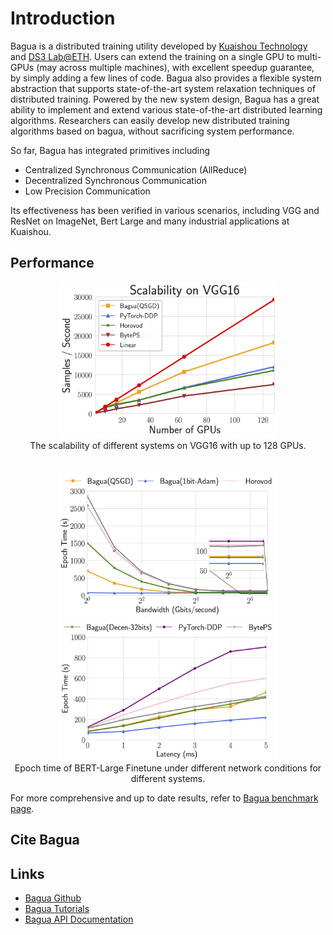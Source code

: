 # Introduction

Bagua is a distributed training utility developed by [Kuaishou Technology](https://www.kuaishou.com/en) and [DS3 Lab@ETH](https://ds3lab.inf.ethz.ch/). Users can extend the training on a single GPU to multi-GPUs (may across multiple machines), with excellent speedup guarantee, by simply adding a few lines of code. Bagua also provides a flexible system abstraction that supports state-of-the-art system relaxation techniques of distributed training. Powered by the new system design, Bagua has a great ability to implement and extend various state-of-the-art distributed learning algorithms. Researchers can easily develop new distributed training algorithms based on bagua, without sacrificing system performance.

So far, Bagua has integrated primitives including

- Centralized Synchronous Communication (AllReduce)
- Decentralized Synchronous Communication
- Low Precision Communication

Its effectiveness has been verified in various scenarios, including VGG and ResNet on ImageNet, Bert Large and many industrial applications at Kuaishou.

## Performance

<center>
    <img src="./benchmark/figures/scalability_vgg16.png" width="350"/>
    <figcaption>The scalability of different systems on VGG16 with up to 128 GPUs.</figcaption>
</center>

<br/>
<br/>

<center>
    <img src="./benchmark/figures/tradeoff_network_bert-large-bandwidth.png" width="350"/><img src="./benchmark/figures/tradeoff_network_bert-large-latency.png" width="350"/>
    <figcaption>Epoch time of BERT-Large Finetune under different network conditions for different systems.</figcaption>
</center>

For more comprehensive and up to date results, refer to [Bagua benchmark page](https://baguasys.github.io/tutorials/benchmark/index.html).

## Cite Bagua

## Links

* [Bagua Github](https://github.com/BaguaSys/bagua)
* [Bagua Tutorials](https://baguasys.github.io/tutorials)
* [Bagua API Documentation](https://bagua.readthedocs.io/)
